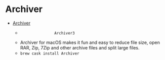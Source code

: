 # Archiver
- [Archiver](https://archiverapp.com/)
  -                    Archiver3
  - Archiver for macOS makes it fun and easy to reduce file size, open RAR, Zip, 7Zip and other archive files and split large files.
  - `brew cask install Archiver`

